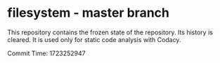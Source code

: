 # filesystem - master branch

This repository contains the frozen state of the repository.
Its history is cleared. It is used only for static code
analysis with Codacy.

Commit Time: 1723252947